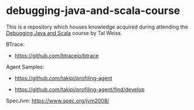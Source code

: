 # debugging-java-and-scala-course

This is a repository which houses knowledge acquired during attending the [Debugging Java and Scala](https://www.safaribooksonline.com/library/view/debugging-java-and/9781491933107/#toc) course by Tal Weiss. 

BTrace: 

- https://github.com/btraceio/btrace




Agent Samples: 

- https://github.com/takipi/profiling-agent

- https://github.com/takipi/profiling-agent/find/develop

SpecJvm: https://www.spec.org/jvm2008/
